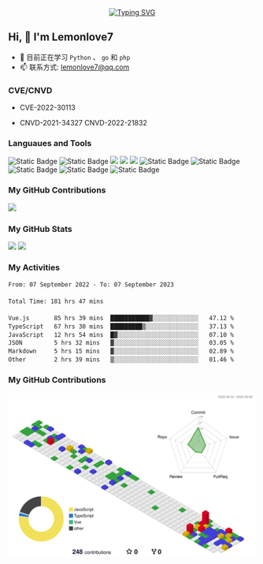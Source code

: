 <div align="center">
  <a href="https://blog.csdn.net/Kris__zhang">
    <img src="https://readme-typing-svg.demolab.com?font=Fira+Code&pause=1000&color=024EF7&width=435&lines=热爱可抵岁月漫长！;让正确的事情持续发生！&center=true&size=27" alt="Typing SVG" />
  </a>
</div>

## Hi, 👋 I'm Lemonlove7

- 🌱 目前正在学习 `Python` 、 `go` 和 `php`
- 📫 联系方式: lemonlove7@qq.com

### CVE/CNVD
- CVE-2022-30113
+ CNVD-2021-34327 CNVD-2022-21832

### Languaues and Tools

<span > 
  <img alt="Static Badge" src="https://img.shields.io/badge/Vue-%2342b883?style=flat-square&logo=Vue&logoColor=%23fff"> 
  <img alt="Static Badge" src="https://img.shields.io/badge/TypeScript-%230072b3?style=flat-square&logo=TypeScript&logoColor=%23fff"> 
  <img src="https://img.shields.io/badge/-JavaScript-F7DF1E?style=flat-square&logo=javascript&logoColor=white" /> 
  <img src="https://img.shields.io/badge/-HTML5-E34F26?style=flat-square&logo=html5&logoColor=white" /> 
  <img src="https://img.shields.io/badge/-CSS3-1572B6?style=flat-square&logo=css3" /> 
  <img alt="Static Badge" src="https://img.shields.io/badge/Webpack-%230072b3?style=flat-square&logo=webpack&logoColor=%23fff"> 
  <img alt="Static Badge" src="https://img.shields.io/badge/Vite-%239a60fe?style=flat-square&logo=vite&logoColor=%23fff"> 
  <img alt="Static Badge" src="https://img.shields.io/badge/Sass-%23c66394?style=flat-square&logo=Sass&logoColor=%23fff"> 
  <img alt="Static Badge" src="https://img.shields.io/badge/Visual_Studio_Code-007ACC?style=flat-square&logo=Visual-Studio-Code&logoColor=white"> 
  <img alt="Static Badge" src="https://img.shields.io/badge/Python-F05032?style=flat-square&logo=Git&logoColor=white">  
</span>

### My GitHub Contributions

![](https://cwd295645351.github.io/Cwd295645351/github-contribution-grid-snake.svg)

### My GitHub Stats

<div align="left">
  <img src="https://github-readme-stats.vercel.app/api?username=lemonlove7&show_icons=true" /> 
  <img src="https://github-readme-stats.vercel.app/api/top-langs/?username=lemonlove7&layout=compact&langs_count=6&text_color=000&icon_color=fff&theme=graywhite" />
</div>

### My Activities

<!--START_SECTION:waka-->

```txt
From: 07 September 2022 - To: 07 September 2023

Total Time: 181 hrs 47 mins

Vue.js       85 hrs 39 mins  ███████████▓░░░░░░░░░░░░░   47.12 %
TypeScript   67 hrs 30 mins  █████████▒░░░░░░░░░░░░░░░   37.13 %
JavaScript   12 hrs 54 mins  █▓░░░░░░░░░░░░░░░░░░░░░░░   07.10 %
JSON         5 hrs 32 mins   ▓░░░░░░░░░░░░░░░░░░░░░░░░   03.05 %
Markdown     5 hrs 15 mins   ▓░░░░░░░░░░░░░░░░░░░░░░░░   02.89 %
Other        2 hrs 39 mins   ▒░░░░░░░░░░░░░░░░░░░░░░░░   01.46 %
```

<!--END_SECTION:waka-->

### My GitHub Contributions

![](./profile-3d-contrib/profile-gitblock.svg)
